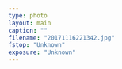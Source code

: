 ```yaml
---
type: photo
layout: main
caption: ""
filename: "20171116221342.jpg"
fstop: "Unknown"
exposure: "Unknown"
---
```


